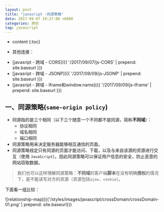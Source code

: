 ```yaml
---
layout: post
title: "javasript -同源策略"
data: 2017-09-07 19:27:00 +0800
categories: 原创
tag: javascript
---
```

* content
{:toc}

* 其他连接：

+ [javasript - 跨域 - CORS]({{ '/2017/09/07/js-CORS' | prepend: site.baseurl }})
+ [javasript - 跨域 - JSONP]({{ '/2017/09/09/js-JSONP' | prepend: site.baseurl }})
+ [javasript - 跨域 - Iframe和window.name]({{ '/2017/09/09/js-Iframe' | prepend: site.baseurl }})

<!-- more -->

## 一、同源策略(`same-origin policy`)

* 同源指的是三个相同（以下三个随意一个不同都不是同源，简称**不同域**）：
    * 协议相同
    * 域名相同
    * 端口相同
* 同源策略用来决定服务器能够相互通信的页面。
* 同源策略规定只有同源的页面才能访问、下载，以及与来自该源的资源进行交互（使用 `JavaScript`）。因此同源策略可以保证用户信息的安全，防止恶意的网站窃取数据。

> 我们也可以这样理解同源策略：**不同域**的客户端**脚本**在没有明确**授权**的情况下，是不能读写对方的资源（资源包括`ajax`、`cookie`）。

下面看一组比较：

![relationship-map]({{'/styles/images/javascript/crossDomain/crossDomain-01.png' | prepend: site.baseurl}})

